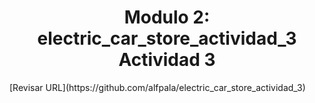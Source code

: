 
<h1 align="center"> Modulo 2: electric_car_store_actividad_3 Actividad 3</h1>
[Revisar URL](https://github.com/alfpala/electric_car_store_actividad_3)
